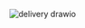 ![delivery drawio](https://github.com/Byanca49/BD-Z-DELIVERY-LOGICO/assets/136755000/19e8a35b-f921-4d57-93d3-4f7e9375d0c8)
